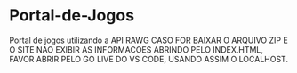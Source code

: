 # Portal-de-Jogos
Portal de jogos utilizando a API RAWG
CASO FOR BAIXAR O ARQUIVO ZIP E O SITE NAO EXIBIR AS INFORMACOES ABRINDO PELO INDEX.HTML, FAVOR ABRIR PELO GO LIVE DO VS CODE, USANDO ASSIM O LOCALHOST.
